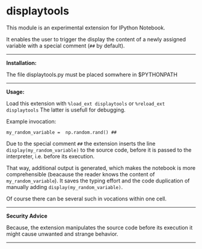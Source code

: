 # displaytools

This module is an experimental extension for IPython Notebook.

It enables the user to trigger the display the content of a newly assigned variable with a special comment
(`##` by default).

---

**Installation:**

The file displaytools.py must be placed somwhere in $PYTHONPATH

---

**Usage:**

Load this extension with `%load_ext displaytools` or `%reload_ext displaytools`
The latter is usefull for debugging.
 
Example invocation:
 
`my_random_variable =  np.random.rand() ##`

Due to the special comment `##` the extension inserts the line `display(my_random_variable)` to the source code,
before it is passed to the interpreter, i.e. before its execution.

That way, additional output is generated, which makes the notebook is more comprehensible
(beacause the reader knows the content of `my_random_variable`). It saves the typing effort and the code
duplication of manually adding `display(my_random_variable)`.

Of course there can be several such in vocations within one cell.

---

**Security Advice**

Because, the extension manipulates the source code before its execution it might cause unwanted and strange behavior.

---
